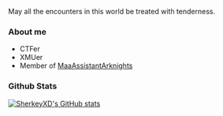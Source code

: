 May all the encounters in this world be treated with tenderness.

### About me

+ CTFer
+ XMUer
+ Member of [MaaAssistantArknights](https://github.com/MaaAssistantArknights/)

### Github Stats
[![SherkeyXD's GitHub stats](https://github-readme-stats.vercel.app/api?username=SherkeyXD&theme=vue&count_private=true&show_icons=true&hide=stars&rank_icon=github&hide_title=true)](https://github.com/anuraghazra/github-readme-stats)
